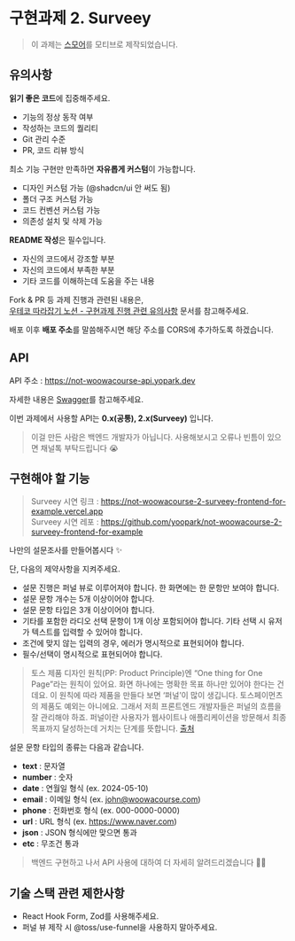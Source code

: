 # 구현과제 2. Surveey

> 이 과제는 [스모어](https://home.smore.im/template?type=form&c=survey)를 모티브로 제작되었습니다.

## 유의사항

**읽기 좋은 코드**에 집중해주세요.

- 기능의 정상 동작 여부
- 작성하는 코드의 퀄리티
- Git 관리 수준
- PR, 코드 리뷰 방식

최소 기능 구현만 만족하면 **자유롭게 커스텀**이 가능합니다.

- 디자인 커스텀 가능 (@shadcn/ui 안 써도 됨)
- 폴더 구조 커스텀 가능
- 코드 컨벤션 커스텀 가능
- 의존성 설치 및 삭제 가능

**README 작성**은 필수입니다.

- 자신의 코드에서 강조할 부분
- 자신의 코드에서 부족한 부분
- 기타 코드를 이해하는데 도움을 주는 내용

Fork & PR 등 과제 진행과 관련된 내용은,  
 [우테코 따라잡기 노션 - 구현과제 진행 관련 유의사항](https://yopark.notion.site/08c99780759944118452d77b6927775a) 문서를 참고해주세요.

배포 이후 **배포 주소**를 말씀해주시면 해당 주소를 CORS에 추가하도록 하겠습니다.

## API

API 주소 : https://not-woowacourse-api.yopark.dev

자세한 내용은 [Swagger](https://not-woowacourse-api.yopark.dev/api-docs)를 참고해주세요.

이번 과제에서 사용할 API는 **0.x(공통), 2.x(Surveey)** 입니다.

> 이걸 만든 사람은 백엔드 개발자가 아닙니다. 사용해보시고 오류나 빈틈이 있으면 채널톡 부탁드립니다 😭

## 구현해야 할 기능

> Surveey 시연 링크 : https://not-woowacourse-2-surveey-frontend-for-example.vercel.app  
> Surveey 시연 레포 : https://github.com/yoopark/not-woowacourse-2-surveey-frontend-for-example

나만의 설문조사를 만들어봅시다 ✨

단, 다음의 제약사항을 지켜주세요.

- 설문 진행은 퍼널 뷰로 이루어져야 합니다. 한 화면에는 한 문항만 보여야 합니다.
- 설문 문항 개수는 5개 이상이어야 합니다.
- 설문 문항 타입은 3개 이상이어야 합니다.
- 기타를 포함한 라디오 선택 문항이 1개 이상 포함되어야 합니다. 기타 선택 시 유저가 텍스트를 입력할 수 있어야 합니다.
- 조건에 맞지 않는 입력의 경우, 에러가 명시적으로 표현되어야 합니다.
- 필수/선택이 명시적으로 표현되어야 합니다.

> 토스 제품 디자인 원칙(PP: Product Principle)엔 “One thing for One Page”라는 원칙이 있어요. 화면 하나에는 명확한 목표 하나만 있어야 한다는 건데요. 이 원칙에 따라 제품을 만들다 보면 ‘퍼널’이 많이 생깁니다. 토스페이먼츠의 제품도 예외는 아니에요. 그래서 저희 프론트엔드 개발자들은 퍼널의 흐름을 잘 관리해야 하죠. 퍼널이란 사용자가 웹사이트나 애플리케이션을 방문해서 최종 목표까지 달성하는데 거치는 단계를 뜻합니다. [출처](https://toss.tech/article/engineering-note-1)

설문 문항 타입의 종류는 다음과 같습니다.

- **text** : 문자열
- **number** : 숫자
- **date** : 연월일 형식 (ex. 2024-05-10)
- **email** : 이메일 형식 (ex. john@woowacourse.com)
- **phone** : 전화번호 형식 (ex. 000-0000-0000)
- **url** : URL 형식 (ex. https://www.naver.com)
- **json** : JSON 형식에만 맞으면 통과
- **etc** : 무조건 통과

> 백엔드 구현하고 나서 API 사용에 대하여 더 자세히 알려드리겠습니다 🙇‍♂️

## 기술 스택 관련 제한사항

- React Hook Form, Zod를 사용해주세요.
- 퍼널 뷰 제작 시 @toss/use-funnel을 사용하지 말아주세요.
